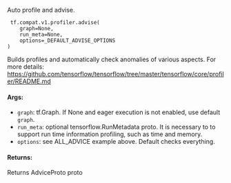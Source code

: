 
Auto profile and advise.

```
 tf.compat.v1.profiler.advise(
    graph=None,
    run_meta=None,
    options=_DEFAULT_ADVISE_OPTIONS
)
```

Builds profiles and automatically check anomalies of various aspects. For more details: https://github.com/tensorflow/tensorflow/tree/master/tensorflow/core/profiler/README.md
#### Args:
- `graph`: tf.Graph. If None and eager execution is not enabled, use default `graph`.
- `run_meta`: optional tensorflow.RunMetadata proto. It is necessary to to support run time information profiling, such as time and memory.
- `options`: see ALL_ADVICE example above. Default checks everything.
#### Returns:

Returns AdviceProto proto
